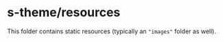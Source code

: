 # s-theme/resources

This folder contains static resources (typically an `"images"` folder as well).
